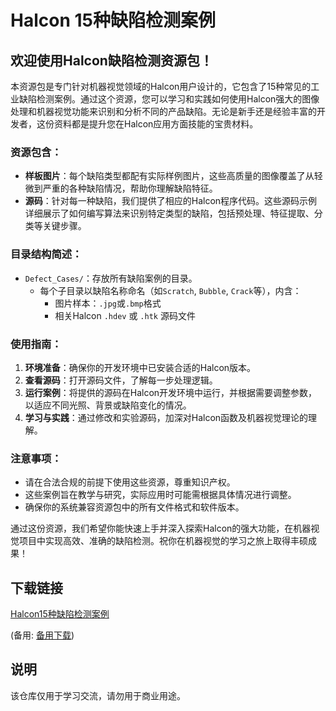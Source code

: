 # Halcon 15种缺陷检测案例

## 欢迎使用Halcon缺陷检测资源包！

本资源包是专门针对机器视觉领域的Halcon用户设计的，它包含了15种常见的工业缺陷检测案例。通过这个资源，您可以学习和实践如何使用Halcon强大的图像处理和机器视觉功能来识别和分析不同的产品缺陷。无论是新手还是经验丰富的开发者，这份资料都是提升您在Halcon应用方面技能的宝贵材料。

### 资源包含：

- **样板图片**：每个缺陷类型都配有实际样例图片，这些高质量的图像覆盖了从轻微到严重的各种缺陷情况，帮助你理解缺陷特征。
- **源码**：针对每一种缺陷，我们提供了相应的Halcon程序代码。这些源码示例详细展示了如何编写算法来识别特定类型的缺陷，包括预处理、特征提取、分类等关键步骤。
  
### 目录结构简述：
- `Defect_Cases/`：存放所有缺陷案例的目录。
    - 每个子目录以缺陷名称命名（如`Scratch`, `Bubble`, `Crack`等），内含：
        - 图片样本：`.jpg`或`.bmp`格式
        - 相关Halcon `.hdev` 或 `.htk` 源码文件

### 使用指南：
1. **环境准备**：确保你的开发环境中已安装合适的Halcon版本。
2. **查看源码**：打开源码文件，了解每一步处理逻辑。
3. **运行案例**：将提供的源码在Halcon开发环境中运行，并根据需要调整参数，以适应不同光照、背景或缺陷变化的情况。
4. **学习与实践**：通过修改和实验源码，加深对Halcon函数及机器视觉理论的理解。

### 注意事项：
- 请在合法合规的前提下使用这些资源，尊重知识产权。
- 这些案例旨在教学与研究，实际应用时可能需根据具体情况进行调整。
- 确保你的系统兼容资源包中的所有文件格式和软件版本。

通过这份资源，我们希望你能快速上手并深入探索Halcon的强大功能，在机器视觉项目中实现高效、准确的缺陷检测。祝你在机器视觉的学习之旅上取得丰硕成果！

## 下载链接
[Halcon15种缺陷检测案例](https://pan.quark.cn/s/1bedf1b32c9f) 

(备用: [备用下载](https://pan.baidu.com/s/1bPsArNgi4PWxBdZP4fAQ6g?pwd=1234))

## 说明

该仓库仅用于学习交流，请勿用于商业用途。

